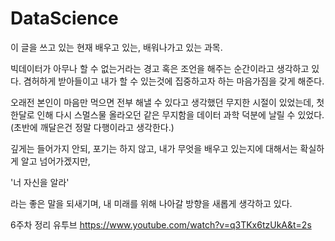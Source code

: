 # DataScience

이 글을 쓰고 있는 현재 배우고 있는, 배워나가고 있는 과목.

빅데이터가 아무나 할 수 없는거라는 경고 혹은 조언을 해주는 순간이라고 생각하고 있다.
겸허하게 받아들이고 내가 할 수 있는것에 집중하고자 하는 마음가짐을 갖게 해준다.

오래전 본인이 마음만 먹으면 전부 해낼 수 있다고 생각했던 무지한 시절이 있었는데,
첫 한달로 인해 다시 스멀스물 올라오던 같은 무지함을 데이터 과학 덕분에 날릴 수 있었다.(초반에 깨달은건 정말 다행이라고 생각한다.)

깊게는 들어가지 안되, 포기는 하지 않고, 내가 무엇을 배우고 있는지에 대해서는 확실하게 알고 넘어가겠지만,

'너 자신을 알라'

라는 좋은 말을 되새기며, 내 미래를 위해 나아갈 방향을 새롭게 생각하고 있다.

6주차 정리 유투브
https://www.youtube.com/watch?v=q3TKx6tzUkA&t=2s
